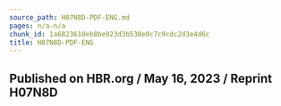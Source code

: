 ```yaml
---
source_path: H07N8D-PDF-ENG.md
pages: n/a-n/a
chunk_id: 1a6823610eb8be923d3b538e0c7c9cdc2d3e4d6c
title: H07N8D-PDF-ENG
---
```

## Published on HBR.org / May 16, 2023 / Reprint H07N8D
